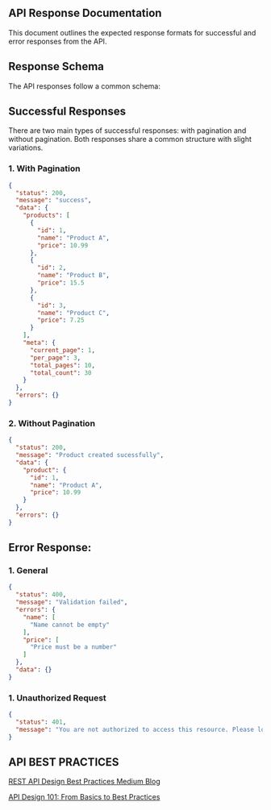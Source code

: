 
## API Response Documentation

This document outlines the expected response formats for successful and error responses from the API.

## Response Schema

The API responses follow a common schema:

## Successful Responses

There are two main types of successful responses: with pagination and without pagination. Both responses share a common structure with slight variations.

### 1. With Pagination

```json
{
  "status": 200,
  "message": "success",
  "data": {
    "products": [
      {
        "id": 1,
        "name": "Product A",
        "price": 10.99
      },
      {
        "id": 2,
        "name": "Product B",
        "price": 15.5
      },
      {
        "id": 3,
        "name": "Product C",
        "price": 7.25
      }
    ],
    "meta": {
      "current_page": 1,
      "per_page": 3,
      "total_pages": 10,
      "total_count": 30
    }
  },
  "errors": {}
}
```

### 2. Without Pagination
```json
{
  "status": 200,
  "message": "Product created sucessfully",
  "data": {
    "product": {
      "id": 1,
      "name": "Product A",
      "price": 10.99
    }
  },
  "errors": {}
}
```

## Error Response:
### 1. General 
```json
{
  "status": 400,
  "message": "Validation failed",
  "errors": {
    "name": [
      "Name cannot be empty"
    ],
    "price": [
      "Price must be a number"
    ]
  },
  "data": {}
}
```

### 1. Unauthorized Request 
```json
{
  "status": 401,
  "message": "You are not authorized to access this resource. Please login or check your credentials."
}
```

## API BEST PRACTICES

[REST API Design Best Practices Medium Blog](https://medium.com/@techworldwithmilan/rest-api-design-best-practices-2eb5e749d428)

[API Design 101: From Basics to Best Practices](https://medium.com/gitconnected/api-design-101-from-basics-to-best-practices-a0261cdf8886)
  
